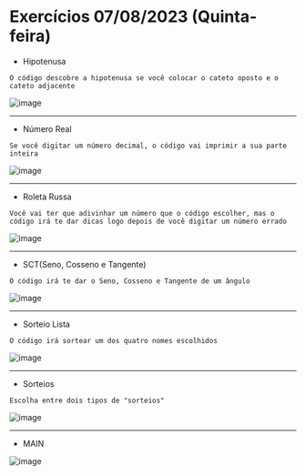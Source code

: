 # Exercícios 07/08/2023 (Quinta-feira)
- Hipotenusa
  
```O código descobre a hipotenusa se você colocar o cateto oposto e o cateto adjacente```

![image](https://github.com/BigBraim/exercicio-07-08/assets/79224234/7d44ea59-136c-45ea-9c47-37c677ad74f5)

***

- Número Real
  
```Se você digitar um número decimal, o código vai imprimir a sua parte inteira ```

![image](https://github.com/BigBraim/exercicio-07-08/assets/79224234/c72c87f1-6a79-4dbe-9126-7ad2dfa314bc)

***

- Roleta Russa

```Você vai ter que adivinhar um número que o código escolher, mas o código irá te dar dicas logo depois de você digitar um número errado ```

![image](https://github.com/BigBraim/exercicio-07-08/assets/79224234/9b8ee2e5-67f9-42d2-ae1b-f3bc6e35a2ff)

***

- SCT(Seno, Cosseno e Tangente)

```O código irá te dar o Seno, Cosseno e Tangente de um ângulo ```

![image](https://github.com/BigBraim/exercicio-07-08/assets/79224234/1c926950-fd8e-4afa-8ac0-2b78c8f8e6f4)

***

- Sorteio Lista

```O código irá sortear um dos quatro nomes escolhidos ```

![image](https://github.com/BigBraim/exercicio-07-08/assets/79224234/aec0fcc1-fd48-4170-af80-0c15a843771e)

***

- Sorteios

```Escolha entre dois tipos de "sorteios" ```

![image](https://github.com/BigBraim/exercicio-07-08/assets/79224234/da3e81ba-e06c-44d1-842a-0b5c0020001e)

***

- MAIN


![image](https://github.com/BigBraim/exercicio-07-08/assets/79224234/4608568f-5d5b-48f4-b003-0c524f9fb5b5)

